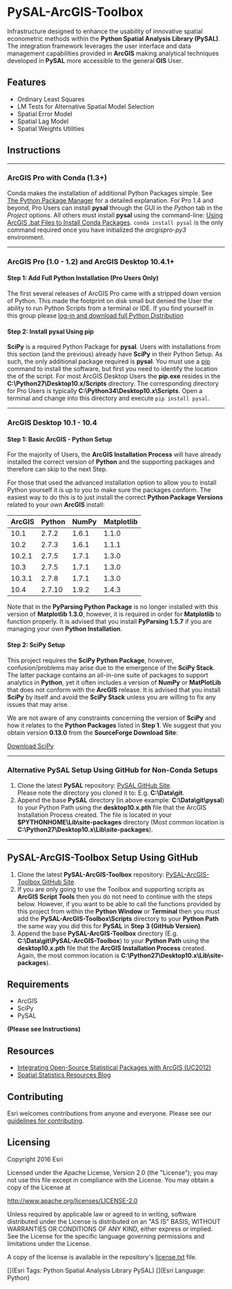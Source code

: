 # PySAL-ArcGIS-Toolbox
Infrastructure designed to enhance the usability of 
innovative spatial econometric methods within the
**Python Spatial Analysis Library (PySAL)**. 
The integration framework leverages the user interface 
and data management capabilities
provided in **ArcGIS** making analytical techniques
developed in **PySAL** more accessible to the general **GIS** User.

## Features

* Ordinary Least Squares
* LM Tests for Alternative Spatial Model Selection
* Spatial Error Model
* Spatial Lag Model
* Spatial Weights Utilities

## Instructions

-------------

### ArcGIS Pro with Conda (1.3+)
Conda makes the installation of additional Python Packages simple.  See
[The Python Package Manager](http://pro.arcgis.com/en/pro-app/arcpy/get-started/what-is-conda.htm)
for a detailed explanation.  For Pro 1.4 and beyond, Pro Users can install
**pysal** through the GUI in the *Python* tab in the *Project* options.  All
others must install **pysal** using the command-line: 
[Using ArcGIS .bat Files to Install Conda Packages](http://pro.arcgis.com/en/pro-app/arcpy/get-started/using-conda-with-arcgis-pro.htm).  `conda install pysal` is the only command required once you have initialized the *arcgispro-py3* environment.

-------------

### ArcGIS Pro (1.0 - 1.2) and ArcGIS Desktop 10.4.1+
#### Step 1: Add Full Python Installation (Pro Users Only)
The first several releases of ArcGIS Pro came with a stripped down version of
Python.  This made the footprint on disk small but denied the User the ability
to run Python Scripts from a terminal or IDE.  If you find yourself in this
group please [log-in and download full Python Distribution](http://links.esri.com/pro/download/current)

#### Step 2: Install pysal Using pip
**SciPy** is a required Python Package for **pysal**.  Users with
installations from this section (and the previous) already have **SciPy** in their Python Setup.
As such, the only additional package required is **pysal**.  You must use a
[pip](https://pip.pypa.io/en/stable/) command to install the software, but
first you need to identify the location the of the script.  For most ArcGIS
Desktop Users the **pip.exe** resides in the **C:\Python27\Desktop10.x/Scripts**
directory.  The corresponding directory for Pro Users is typically **C:\Python34\Desktop10.x\Scripts**.
Open a terminal and change into this directory and execute `pip
install pysal`.

-------------

### ArcGIS Desktop 10.1 - 10.4
#### Step 1: Basic ArcGIS - Python Setup
For the majority of Users,
the **ArcGIS Installation Process** will have already installed the 
correct version of **Python** and the supporting packages and therefore can skip to the next
Step.

For those that used the advanced installation option to allow you to install Python yourself it is
up to you to make sure the packages conform.  The easiest way to do this is to
just install the correct **Python Package Versions** related to your own **ArcGIS**
install:

|ArcGIS	|Python	|NumPy	|Matplotlib |
|:------|:------|:------|:-----------|
|10.1	  | 2.7.2 | 1.6.1	| 1.1.0 |
|10.2   | 2.7.3 | 1.6.1	| 1.1.1 |
|10.2.1 | 2.7.5 | 1.7.1 | 1.3.0 |
|10.3   | 2.7.5 | 1.7.1 | 1.3.0 | 
|10.3.1 | 2.7.8 | 1.7.1 | 1.3.0 |
|10.4   | 2.7.10| 1.9.2 | 1.4.3 |

Note that in  the **PyParsing Python Package** is no longer installed with this version of **Matplotlib 1.3.0**, however, it is required in order for **Matplotlib** to function
properly.  It is advised that you install **PyParsing 1.5.7** if you are managing your own **Python Installation**.   

#### Step 2: SciPy Setup
This project requires the **SciPy Python Package**, however, confusion/problems
may arise due to the emergence of the **SciPy Stack**.  The latter package
contains an all-in-one suite of packages to support analytics in **Python**, yet it
often includes a version of **NumPy** or **MatPlotLib** that does not conform with
the **ArcGIS** release.  It is advised that you install **SciPy** by itself and
avoid the **SciPy Stack** unless you are willing to fix any issues that may
arise.

We are not aware of any constraints concerning the version of **SciPy** and how it
relates to the **Python Packages** listed in **Step 1**.  We suggest that you
obtain version **0.13.0** from the **SourceForge Download Site**:

[Download SciPy](http://sourceforge.net/projects/scipy/files/scipy)

-------------

### Alternative PySAL Setup Using GitHub for Non-Conda Setups
   1. Clone the latest **PySAL** repository: [PySAL GitHub Site](https://github.com/pysal/pysal).  
       Please note the directory you cloned it to: E.g. **C:\Data\git**.
   1. Append the base **PySAL** directory (in above example: **C:\Data\git\pysal**) 
       to your Python Path using the
       **desktop10.x.pth** file that the ArcGIS Installation Process created.
       The file is located in your **$PYTHONHOME\Lib\site-packages**
       directory (Most common location is
       **C:\Python27\Desktop10.x\Lib\site-packages**).  

-------------

## PySAL-ArcGIS-Toolbox Setup Using GitHub
   1. Clone the latest **PySAL-ArcGIS-Toolbox** repository: 
       [PySAL-ArcGIS-Toolbox GitHub Site](https://github.com/Esri/PySAL-ArcGIS-Toolbox).  
   1. If you are only going to use the Toolbox and supporting scripts as
       **ArcGIS Script Tools** then you do not need to continue with the 
       steps below.  However, if you want to be able to call the functions
       provided by this project from within the **Python Window** or
       **Terminal** then you must
       add the **PySAL-ArcGIS-Toolbox\Scripts** directory to your **Python Path** 
       the same way you did this for **PySAL** in **Step 3 (GitHub Version)**.  
   1. Append the base **PySAL-ArcGIS-Toolbox** directory
       (E.g. **C:\Data\git\PySAL-ArcGIS-Toolbox**) 
       to your **Python Path** using the
       **desktop10.x.pth** file that the **ArcGIS Installation Process** created.
       Again, the most common location is
       **C:\Python27\Desktop10.x\Lib\site-packages**).  
       
## Requirements

* ArcGIS 
* SciPy 
* PySAL

**(Please see Instructions)**

## Resources

* [Integrating Open-Source Statistical Packages with ArcGIS (UC2012)](http://video.esri.com/watch/1925/integrating-open_dash_source-statistical-packages-with-arcgis)
* [Spatial Statistics Resources Blog](http://blogs.esri.com/esri/arcgis/2010/07/13/spatial-statistics-resources/)


## Contributing

Esri welcomes contributions from anyone and everyone. Please see our [guidelines for contributing](https://github.com/esri/contributing).

## Licensing
Copyright 2016 Esri

Licensed under the Apache License, Version 2.0 (the "License");
you may not use this file except in compliance with the License.
You may obtain a copy of the License at

   http://www.apache.org/licenses/LICENSE-2.0

Unless required by applicable law or agreed to in writing, software
distributed under the License is distributed on an "AS IS" BASIS,
WITHOUT WARRANTIES OR CONDITIONS OF ANY KIND, either express or implied.
See the License for the specific language governing permissions and
limitations under the License.

A copy of the license is available in the repository's [license.txt]( https://raw.github.com/Esri/PySAL-ArcGIS-Toolbox/master/license.txt) file.

[](Esri Tags: Python Spatial Analysis Library PySAL)
[](Esri Language: Python)
